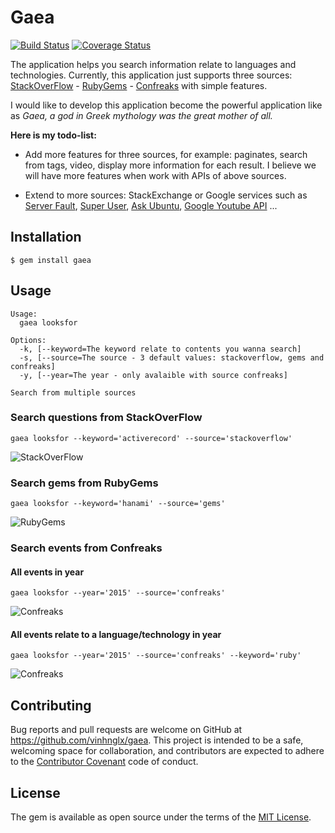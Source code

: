 # Gaea

[![Build Status](https://travis-ci.com/jasnow/gaea.svg?branch=develop)](https://travis-ci.com/jasnow/gaea)
[![Coverage Status](https://coveralls.io/repos/github/vinhnglx/gaea/badge.svg?branch=develop)](https://coveralls.io/github/vinhnglx/gaea?branch=develop)

 The application helps you search information relate to languages and technologies. Currently, this application just supports three sources: [StackOverFlow](http://stackoverflow.com/) - [RubyGems](https://rubygems.org/) - [Confreaks](http://confreaks.tv/) with simple features.

I would like to develop this application become the powerful application like as *Gaea, a god in Greek mythology was the great mother of all.*

**Here is my todo-list:**

- Add more features for three sources, for example: paginates, search from tags, video, display more information for each result. I believe we will have more features when work with APIs of above sources.

- Extend to more sources: StackExchange or Google services such as [Server Fault](http://serverfault.com/), [Super User](http://superuser.com/), [Ask Ubuntu](http://askubuntu.com/), [Google Youtube API](https://developers.google.com/youtube/) ...

## Installation

```
$ gem install gaea
```

## Usage

```
Usage:
  gaea looksfor

Options:
  -k, [--keyword=The keyword relate to contents you wanna search]
  -s, [--source=The source - 3 default values: stackoverflow, gems and confreaks]
  -y, [--year=The year - only avalaible with source confreaks]

Search from multiple sources
```

### Search questions from StackOverFlow

```
gaea looksfor --keyword='activerecord' --source='stackoverflow'
```

![StackOverFlow](https://cloud.githubusercontent.com/assets/1997137/13025709/ac0291ca-d240-11e5-8c48-9c7a1c4ba179.png)

### Search gems from RubyGems

```
gaea looksfor --keyword='hanami' --source='gems'
```

![RubyGems](https://cloud.githubusercontent.com/assets/1997137/13025718/f66bfc74-d240-11e5-972f-7087ee420163.png)

### Search events from Confreaks

#### All events in year

```
gaea looksfor --year='2015' --source='confreaks'
```

![Confreaks](https://cloud.githubusercontent.com/assets/1997137/13025738/4d4d36a2-d241-11e5-9c91-5de2bd06fbe4.png)

#### All events relate to a language/technology in year

```
gaea looksfor --year='2015' --source='confreaks' --keyword='ruby'
```

![Confreaks](https://cloud.githubusercontent.com/assets/1997137/13025751/8f3ed200-d241-11e5-91a4-4e63604cc32c.png)

## Contributing

Bug reports and pull requests are welcome on GitHub at https://github.com/vinhnglx/gaea. This project is intended to be a safe, welcoming space for collaboration, and contributors are expected to adhere to the [Contributor Covenant](http://contributor-covenant.org) code of conduct.

## License

The gem is available as open source under the terms of the [MIT License](http://opensource.org/licenses/MIT).
